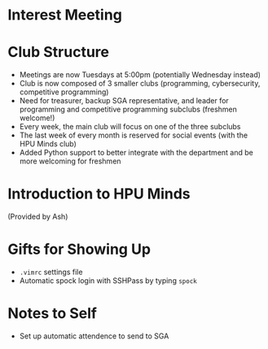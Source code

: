 # Interest Meeting

# Club Structure
- Meetings are now Tuesdays at 5:00pm (potentially Wednesday instead)
- Club is now composed of 3 smaller clubs (programming, cybersecurity, competitive programming)
- Need for treasurer, backup SGA representative, and leader for programming and competitive programming subclubs (freshmen welcome!)
- Every week, the main club will focus on one of the three subclubs
- The last week of every month is reserved for social events (with the HPU Minds club)
- Added Python support to better integrate with the department and be more welcoming for freshmen

# Introduction to HPU Minds
(Provided by Ash)

# Gifts for Showing Up
- `.vimrc` settings file
- Automatic spock login with SSHPass by typing `spock`

# Notes to Self
- Set up automatic attendence to send to SGA
